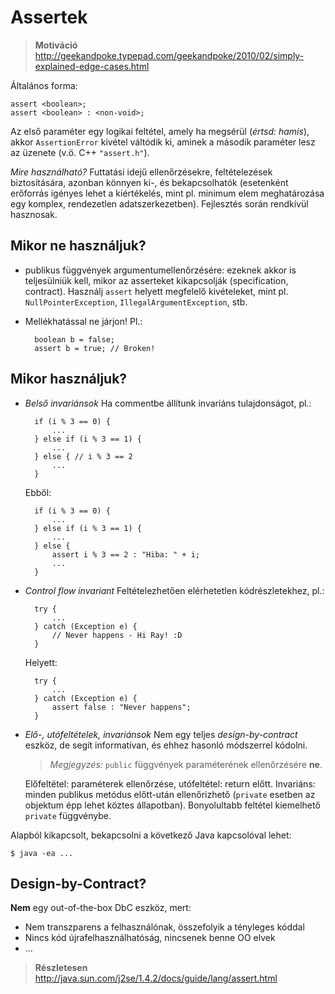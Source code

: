 # Assertek #

> **Motiváció** <http://geekandpoke.typepad.com/geekandpoke/2010/02/simply-explained-edge-cases.html>

Általános forma:

	assert <boolean>;
	assert <boolean> : <non-void>;

Az első paraméter egy logikai feltétel, amely ha megsérül (*értsd: hamis*),
akkor `AssertionError` kivétel váltódik ki, aminek a második paraméter lesz az
üzenete (v.ö. C++ `"assert.h"`).

*Mire használható?* Futtatási idejű ellenőrzésekre, feltételezések
biztosítására, azonban könnyen ki-, és bekapcsolhatók (esetenként
erőforrás igényes lehet a kiértékelés, mint pl. minimum elem meghatározása egy
komplex, rendezetlen adatszerkezetben). Fejlesztés során rendkívül hasznosak.

## Mikor ne használjuk? ##

* publikus függvények argumentumellenőrzésére: ezeknek akkor is teljesülniük
  kell, mikor az asserteket kikapcsolják (specification, contract). Használj
  `assert` helyett megfelelő kivételeket, mint pl. `NullPointerException`,
  `IllegalArgumentException`, stb.
* Mellékhatással ne járjon! Pl.:

		boolean b = false;
		assert b = true; // Broken!

## Mikor használjuk? ##

* *Belső invariánsok* Ha commentbe állítunk invariáns tulajdonságot, pl.:
	
	    if (i % 3 == 0) {
	        ...
	    } else if (i % 3 == 1) {
	        ...
	    } else { // i % 3 == 2
	        ...
	    }
	
	Ebből:
	
	    if (i % 3 == 0) {
	        ...
	    } else if (i % 3 == 1) {
	        ...
	    } else {
	        assert i % 3 == 2 : "Hiba: " + i;
	        ...
	    }

* *Control flow invariant* Feltételezhetően elérhetetlen kódrészletekhez, pl.:

		try {
		    ...
		} catch (Exception e) {
		    // Never happens - Hi Ray! :D
		}

	Helyett:
	
		try {
		    ...
		} catch (Exception e) {
		    assert false : "Never happens";
		}

* *Elő-, utófeltételek, invariánsok* Nem egy teljes *design-by-contract* eszköz,
de segít informatívan, és ehhez hasonló módszerrel kódolni.

	> *Megjegyzés:* `public` függvények paraméterének ellenőrzésére **ne**.

	Előfeltétel: paraméterek ellenőrzése, utófeltétel: return előtt. Invariáns:
	minden publikus metódus előtt-után ellenőrizhető (`private` esetben az
	objektum épp lehet köztes állapotban). Bonyolultabb feltétel kiemelhető
	`private` függvénybe.

Alapból kikapcsolt, bekapcsolni a következő Java kapcsolóval lehet:

	$ java -ea ...
	
## Design-by-Contract? ##
**Nem** egy out-of-the-box DbC eszköz, mert:

* Nem transzparens a felhasználónak, összefolyik a tényleges kóddal
* Nincs kód újrafelhasználhatóság, nincsenek benne OO elvek
* ... 

> **Részletesen** <http://java.sun.com/j2se/1.4.2/docs/guide/lang/assert.html>
